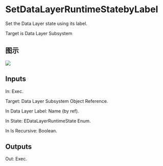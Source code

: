 # SetDataLayerRuntimeStatebyLabel

Set the Data Layer state using its label.

Target is Data Layer Subsystem

## 图示

![]($-20221218-18352030.png)

## Inputs

In: Exec.

Target: Data Layer Subsystem Object Reference.

In Data Layer Label: Name (by ref).

In State: EDataLayerRuntimeState Enum.

In Is Recursive: Boolean.  

## Outputs

Out: Exec.

